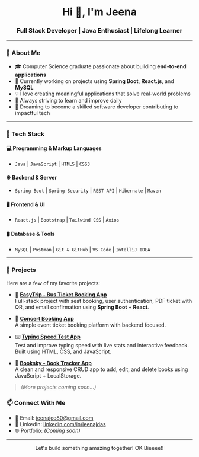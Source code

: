 <h1 align="center">Hi 👋, I'm Jeena</h1>
<h3 align="center">Full Stack Developer | Java Enthusiast | Lifelong Learner</h3>

---

### 🌱 About Me

- 🎓 Computer Science graduate passionate about building **end-to-end applications**
- 🔭 Currently working on projects using **Spring Boot**, **React.js**, and **MySQL**
- 💡 I love creating meaningful applications that solve real-world problems
- 🧠 Always striving to learn and improve daily
- 🚀 Dreaming to become a skilled software developer contributing to impactful tech

---
### 🔧 Tech Stack

#### 💻 Programming & Markup Languages
- `Java` | `JavaScript` | `HTML5` | `CSS3`

#### ⚙️ Backend & Server
- `Spring Boot` | `Spring Security` | `REST API` | `Hibernate` | `Maven`

#### 🖥️ Frontend & UI
- `React.js` | `Bootstrap` | `Tailwind CSS` | `Axios`

#### 🛢️ Database & Tools
- `MySQL` | `Postman` | `Git & GitHub` | `VS Code` | `IntelliJ IDEA`

---
### 🚀 Projects

Here are a few of my favorite projects:

- 🎫 [**EasyTrip - Bus Ticket Booking App**](https://github.com/jeenajdas/easytrip)  
  Full-stack project with seat booking, user authentication, PDF ticket with QR, and email confirmation using **Spring Boot + React**.

- 🎤 [**Concert Booking App**](https://github.com/jeenajdas/concert-booking)  
  A simple event ticket booking platform with backend focused.

- ⌨️ [**Typing Speed Test App**](https://github.com/jeenajdas/typing-speed-test)  
  Test and improve typing speed with live stats and interactive feedback. Built using HTML, CSS, and JavaScript.

- 📘 [**Booksky - Book Tracker App**](https://github.com/jeenajdas/booksky)  
  A clean and responsive CRUD app to add, edit, and delete books using JavaScript + LocalStorage.

> *(More projects coming soon...)*
### 📫 Connect With Me

- 📧 Email: [jeenajee80@gmail.com](mailto:jeenajee80@gmail.com)
- 🔗 LinkedIn: [linkedin.com/in/jeenajdas](https://www.linkedin.com/in/jeena-j-das-94a4822a8/)
- 🌐 Portfolio: *(Coming soon)*

---
<p align="center">
  Let's build something amazing together! OK Bieeee!!
</p>

<!--
**jeenajdas/jeenajdas** is a ✨ _special_ ✨ repository because its `README.md` (this file) appears on your GitHub profile.

Here are some ideas to get you started:

- 🔭 I’m currently working on ...
- 🌱 I’m currently learning ...
- 👯 I’m looking to collaborate on ...
- 🤔 I’m looking for help with ...
- 💬 Ask me about ...
- 📫 How to reach me: ...
- 😄 Pronouns: ...
- ⚡ Fun fact: ...
-->
